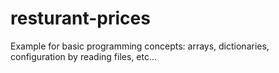 # resturant-prices
Example for basic programming concepts: arrays, dictionaries, configuration by reading files, etc...
